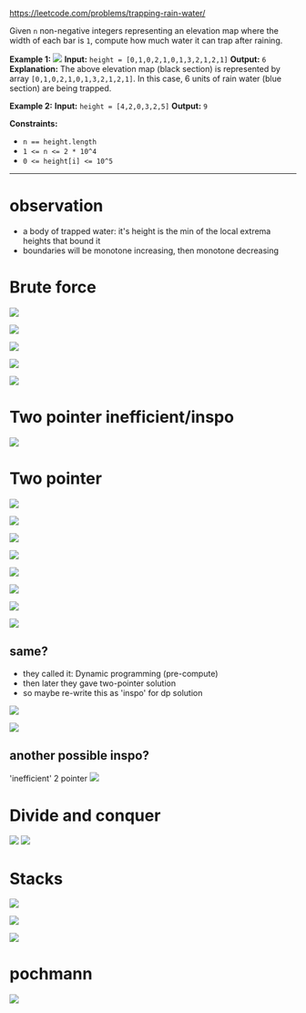 https://leetcode.com/problems/trapping-rain-water/

Given `n` non-negative integers representing an elevation map where the width of each bar is `1`, compute how much water it can trap after raining.



**Example 1:**
![](../../!assets/attachments/Pasted%20image%2020240224212822.png)
**Input:** `height = [0,1,0,2,1,0,1,3,2,1,2,1]`
**Output:** `6`
**Explanation:** The above elevation map (black section) is represented by array `[0,1,0,2,1,0,1,3,2,1,2,1]`. In this case, 6 units of rain water (blue section) are being trapped.

**Example 2:**
**Input:** `height = [4,2,0,3,2,5]`
**Output:** `9`



**Constraints:**
- `n == height.length`
- `1 <= n <= 2 * 10^4`
- `0 <= height[i] <= 10^5`

---

# observation
- a body of trapped water: it's height is the min of the local extrema heights that bound it
- boundaries will be monotone increasing, then monotone decreasing


# Brute force

![](../../!assets/attachments/Pasted%20image%2020240226005559.png)


![](../../!assets/attachments/Pasted%20image%2020240226005450.png)



![](../../!assets/attachments/Pasted%20image%2020240226005523.png)



![](../../!assets/attachments/Pasted%20image%2020240226005842.png)


![](../../!assets/attachments/Pasted%20image%2020240226010553.png)





# Two pointer inefficient/inspo


![](../../!assets/attachments/Pasted%20image%2020240226010510.png)





# Two pointer

![](../../!assets/attachments/Pasted%20image%2020240226010529.png)



![](../../!assets/attachments/Pasted%20image%2020240226005607.png)



![](../../!assets/attachments/Pasted%20image%2020240226005507.png)

![](../../!assets/attachments/Pasted%20image%2020240226005514.png)


![](../../!assets/attachments/Pasted%20image%2020240226005529.png)




![](../../!assets/attachments/Pasted%20image%2020240226010100.png)



![](../../!assets/attachments/Pasted%20image%2020240226010342.png)




![](../../!assets/attachments/Pasted%20image%2020240226010629.png)




## same?
- they called it: Dynamic programming (pre-compute)
- then later they gave two-pointer solution
- so maybe re-write this as 'inspo' for dp solution

![](../../!assets/attachments/Pasted%20image%2020240226005958.png)



![](../../!assets/attachments/Pasted%20image%2020240226010644.png)





## another possible inspo?

'inefficient' 2 pointer
![](../../!assets/attachments/Pasted%20image%2020240226010154.png)




# Divide and conquer
![](../../!assets/attachments/Pasted%20image%2020240226010023.png)
![](../../!assets/attachments/Pasted%20image%2020240226010034.png)



# Stacks
![](../../!assets/attachments/Pasted%20image%2020240226010410.png)

![](../../!assets/attachments/Pasted%20image%2020240226010434.png)

![](../../!assets/attachments/Pasted%20image%2020240226010612.png)




# pochmann

![](../../!assets/attachments/Pasted%20image%2020240226010711.png)